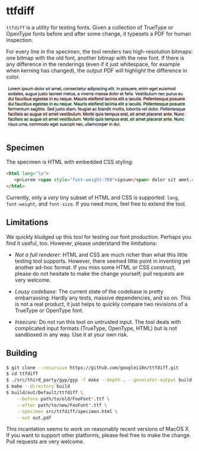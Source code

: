 # ttfdiff

`ttfdiff` is a utility for testing fonts. Given a collection
of TrueType or OpenType fonts before and after some change,
it typesets a PDF for human inspection.

For every line in the specimen, the tool renders two high-resolution
bitmaps: one bitmap with the old font, another bitmap with the new font.
If there is any difference in the renderings (even if it just whitespace,
for example when kerning has changed), the output PDF will highlight
the difference in color.

![Screenshot](doc/ttfdiff-1.png)


## Specimen

The specimen is HTML with embedded CSS styling:
```html
<html lang="la">
   <p>Lorem <span style="font-weight:700">ipsum</span> dolor sit amet.</p>
</html>
```

Currently, only a _very_ tiny subset of HTML and CSS is supported:
`lang`, `font-weight`, and `font-size`. If you need more, feel free
to extend the tool.


## Limitations

We quickly kludged up this tool for testing our font production.  Perhaps
you find it useful, too.  However, please understand the limitations:

* *Not a full renderer:* HTML and CSS are much richer than what
  this little testing tool supports. However, there seemed
  little point in inventing yet another ad-hoc format. If you
  miss some HTML or CSS construct, please do not hesitate to
  make the change yourself; pull requests are very welcome.

* *Lousy codebase:* The current state of the codebase is pretty
  embarrassing: Hardly any tests, massive dependencies, and so on.
  This is not a real product, it just helps to quickly compare
  two revisions of a TrueType or OpenType font.

* *Insecure:* Do not run this tool on untrusted input.  The tool deals
  with complicated input formats (TrueType, OpenType, HTML) but is not
  sandboxed in any way.  Use it at your own risk.


## Building

```sh
$ git clone --recursive https://github.com/googlei18n/ttfdiff.git
$ cd ttfdiff
$ ./src/third_party/gyp/gyp -f make --depth . --generator-output build src/ttfdiff/ttfdiff.gyp
$ make --directory build
$ build/out/Default/ttfdiff \
    --before path/to/old/FooFont*.ttf \
    --after path/to/new/FooFont*.ttf \
    --specimen src/ttfdiff/specimen.html \
    --out out.pdf
```

This incantation seems to work on reasonably recent versions of MacOS X.
If you want to support other platforms, please feel free to make the change.
Pull requests are very welcome.
